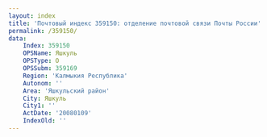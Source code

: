 ```yaml
---
layout: index
title: 'Почтовый индекс 359150: отделение почтовой связи Почты России'
permalink: /359150/
data:
    Index: 359150
    OPSName: Яшкуль
    OPSType: О
    OPSSubm: 359169
    Region: 'Калмыкия Республика'
    Autonom: ''
    Area: 'Яшкульский район'
    City: Яшкуль
    City1: ''
    ActDate: '20080109'
    IndexOld: ''
---
```

